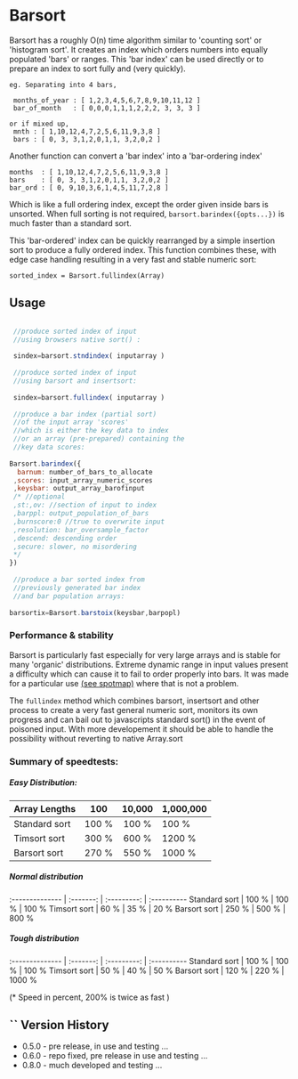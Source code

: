 Barsort
=======

Barsort has a roughly O(n) time algorithm similar to 'counting sort' or 'histogram sort'. 
It creates an index which orders numbers into equally populated 'bars' or ranges. 
This 'bar index' can be used directly or to prepare an index to sort fully and (very quickly).

```
eg. Separating into 4 bars,

 months_of_year : [ 1,2,3,4,5,6,7,8,9,10,11,12 ]   
 bar_of_month   : [ 0,0,0,1,1,1,2,2,2, 3, 3, 3 ]

or if mixed up,
 mnth : [ 1,10,12,4,7,2,5,6,11,9,3,8 ]
 bars : [ 0, 3, 3,1,2,0,1,1, 3,2,0,2 ]
```

Another function can convert a 'bar index' into a 'bar-ordering index'
```
months  : [ 1,10,12,4,7,2,5,6,11,9,3,8 ]
bars    : [ 0, 3, 3,1,2,0,1,1, 3,2,0,2 ]
bar_ord : [ 0, 9,10,3,6,1,4,5,11,7,2,8 ]
```
Which is like a full ordering index, except the order given inside bars
is unsorted. When full sorting is not required, `barsort.barindex({opts...})` is
much faster than a standard sort.

This 'bar-ordered' index can be quickly rearranged by a simple insertion sort to produce a fully ordered index. This function combines these, with edge case handling resulting in a very fast and stable numeric sort:

`sorted_index = Barsort.fullindex(Array)`


Usage
-----
```javascript 

 //produce sorted index of input
 //using browsers native sort() :
 
 sindex=barsort.stndindex( inputarray ) 
 
 //produce sorted index of input
 //using barsort and insertsort:
 
 sindex=barsort.fullindex( inputarray ) 
                                       
 //produce a bar index (partial sort)
 //of the input array 'scores'
 //which is either the key data to index
 //or an array (pre-prepared) containing the 
 //key data scores:
 
Barsort.barindex({
  barnum: number_of_bars_to_allocate
 ,scores: input_array_numeric_scores 
 ,keysbar: output_array_barofinput
 /* //optional
 ,st:,ov: //section of input to index
 ,barppl: output_population_of_bars
 ,burnscore:0 //true to overwrite input 
 ,resolution: bar_oversample_factor
 ,descend: descending order
 ,secure: slower, no misordering
 */
})
  
 //produce a bar sorted index from
 //previously generated bar index 
 //and bar population arrays:
 
barsortix=Barsort.barstoix(keysbar,barpopl)

```	

### Performance & stability

Barsort is particularly fast especially for very large arrays and is stable for many 'organic' distributions. Extreme dynamic range in input values present a difficulty which can cause it to fail to order properly into bars. It was made for a particular use [(see spotmap)](github.com/strainer/fancy/wiki/spotmap) where that is not a problem. 

The `fullindex` method which combines barsort, insertsort and other process to create a very fast general numeric sort, monitors its own progress and can bail out to javascripts standard sort() in the event of poisoned input. With more developement it should be able to handle the possibility without reverting to native Array.sort 

### Summary of speedtests:

##### Easy Distribution:                        

Array Lengths    |     100   |    10,000   | 1,000,000
 :-------------- | :-------: | :---------: | :----------
Standard sort    |    100 %  |    100 %    |    100 %
Timsort sort     |    300 %  |    600 %    |   1200 %
Barsort sort     |    270 %  |    550 %    |   1000 %

##### Normal distribution
 :-------------- | :-------: | :---------: | :----------
Standard sort    |    100 %  |    100 %    | 100 %
Timsort sort     |     60 %  |     35 %    |  20 %
Barsort sort     |    250 %  |    500 %    | 800 %

##### Tough distribution
:-------------- | :-------: | :---------: | :----------
Standard sort   |     100 % |    100 %    |    100 %
Timsort sort    |      50 % |     40 %    |     50 %
Barsort sort    |     120 % |    220 %    |   1000 %

(* Speed in percent, 200% is twice as fast )

``
Version History
---------------
* 0.5.0 - pre release, in use and testing ...
* 0.6.0 - repo fixed, pre release in use and testing ...
* 0.8.0 - much developed and testing ...